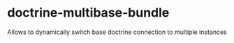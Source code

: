 # doctrine-multibase-bundle
Allows to dynamically switch base doctrine connection to multiple instances
